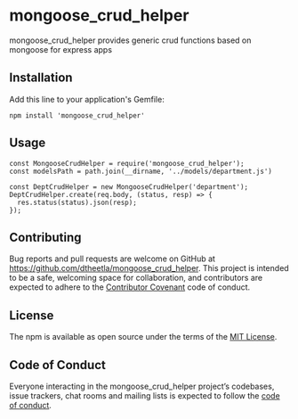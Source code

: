 # mongoose_crud_helper


mongoose_crud_helper provides generic crud functions based on mongoose for express apps

## Installation

Add this line to your application's Gemfile:

```node
npm install 'mongoose_crud_helper'
```

## Usage
```node
const MongooseCrudHelper = require('mongoose_crud_helper');
const modelsPath = path.join(__dirname, '../models/department.js')

const DeptCrudHelper = new MongooseCrudHelper('department');
DeptCrudHelper.create(req.body, (status, resp) => {
  res.status(status).json(resp);
});

```


## Contributing

Bug reports and pull requests are welcome on GitHub at https://github.com/dtheetla/mongoose_crud_helper. This project is intended to be a safe, welcoming space for collaboration, and contributors are expected to adhere to the [Contributor Covenant](http://contributor-covenant.org) code of conduct.

## License

The npm is available as open source under the terms of the [MIT License](http://opensource.org/licenses/MIT).

## Code of Conduct

Everyone interacting in the mongoose_crud_helper project’s codebases, issue trackers, chat rooms and mailing lists is expected to follow the [code of conduct](https://github.com/[USERNAME]/var_parser/blob/master/CODE_OF_CONDUCT.md).
